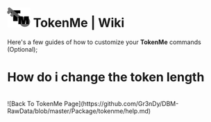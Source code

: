 # ![app icon](https://github.com/Gr3nDy/DBM-RawData/blob/master/Package/tokenme/Screenshot/icon.png) TokenMe | Wiki
Here's a few guides of how to customize your **TokenMe** commands (Optional);

# How do i change the token length

<br>
![Back To TokenMe Page](https://github.com/Gr3nDy/DBM-RawData/blob/master/Package/tokenme/help.md)
